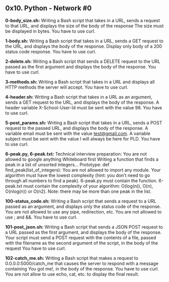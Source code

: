 ## 0x10. Python - Network #0


**0-body_size.sh:** Writing a Bash script that takes in a URL, sends a request to that URL, and displays the size of the body of the response
The size must be displayed in bytes.
You have to use curl.


**1-body.sh:** Writing a Bash script that takes in a URL, sends a GET request to the URL, and displays the body of the response.
Display only body of a 200 status code response.
You have to use curl.


**2-delete.sh:** Writing a Bash script that sends a DELETE request to the URL passed as the first argument and displays the body of the response.
You have to use curl.


**3-methods.sh:** Writing a Bash script that takes in a URL and displays all HTTP methods the server will accept.
You have to use curl.


**4-header.sh:** Writing a Bash script that takes in a URL as an argument, sends a GET request to the URL, and displays the body of the response.
A header variable X-School-User-Id must be sent with the value 98.
You have to use curl.


**5-post_params.sh:** Writing a Bash script that takes in a URL, sends a POST request to the passed URL, and displays the body of the response.
A variable email must be sent with the value test@gmail.com.
A variable subject must be sent with the value I will always be here for PLD.
You have to use curl.


**6-peak.py, 6-peak.txt:** Technical interview preparation:
You are not allowed to google anything
Whiteboard first
Writing a function that finds a peak in a list of unsorted integers...
Prototype: def find_peak(list_of_integers):
You are not allowed to import any module.
Your algorithm must have the lowest complexity (hint: you don’t need to go through all numbers to find a peak).
6-peak.py must contain the function.
6-peak.txt must contain the complexity of your algorithm: O(log(n)), O(n), O(nlog(n)) or O(n2).
Note: there may be more than one peak in the list.


**100-status_code.sh:** Writing a Bash script that sends a request to a URL passed as an argument, and displays only the status code of the response.
You are not allowed to use any pipe, redirection, etc.
You are not allowed to use ; and &&.
You have to use curl.


**101-post_json.sh:** Writing a Bash script that sends a JSON POST request to a URL passed as the first argument, and displays the body of the response.
Your script must send a POST request with the contents of a file, passed with the filename as the second argument of the script, in the body of the request
You have to use curl.


**102-catch_me.sh:** Writing a Bash script that makes a request to 0.0.0.0:5000/catch_me that causes the server to respond with a message containing You got me!, in the body of the response.
You have to use curl.
You are not allow to use echo, cat, etc. to display the final result.







